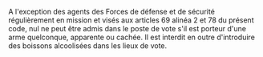 A l'exception des agents des Forces de défense et de sécurité régulièrement en mission et visés aux articles 69 alinéa 2 et 78 du présent code, nul ne peut être admis dans le poste de vote s'il est porteur d'une arme quelconque, apparente ou cachée.
Il est interdit en outre d'introduire des boissons alcoolisées dans les lieux de vote.
